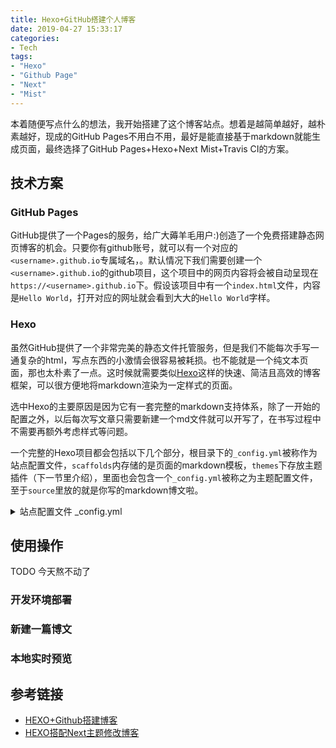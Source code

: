 ```yaml
---
title: Hexo+GitHub搭建个人博客
date: 2019-04-27 15:33:17
categories:
- Tech
tags:
- "Hexo"
- "Github Page"
- "Next"
- "Mist"
---
```

本着随便写点什么的想法，我开始搭建了这个博客站点。想着是越简单越好，越朴素越好，现成的GitHub Pages不用白不用，最好是能直接基于markdown就能生成页面，最终选择了GitHub Pages+Hexo+Next Mist+Travis CI的方案。

<!-- more -->

## 技术方案
### GitHub Pages
GitHub提供了一个Pages的服务，给广大薅羊毛用户:)创造了一个免费搭建静态网页博客的机会。只要你有github账号，就可以有一个对应的`<username>.github.io`专属域名，。默认情况下我们需要创建一个`<username>.github.io`的github项目，这个项目中的网页内容将会被自动呈现在`https://<username>.github.io`下。假设该项目中有一个`index.html`文件，内容是`Hello World`，打开对应的网址就会看到大大的`Hello World`字样。

### Hexo
虽然GitHub提供了一个非常完美的静态文件托管服务，但是我们不能每次手写一通复杂的html，写点东西的小激情会很容易被耗损。也不能就是一个纯文本页面，那也太朴素了一点。这时候就需要类似[Hexo](https://hexo.io/zh-cn/)这样的快速、简洁且高效的博客框架，可以很方便地将markdown渲染为一定样式的页面。

选中Hexo的主要原因是因为它有一套完整的markdown支持体系，除了一开始的配置之外，以后每次写文章只需要新建一个md文件就可以开写了，在书写过程中不需要再额外考虑样式等问题。

一个完整的Hexo项目都会包括以下几个部分，根目录下的`_config.yml`被称作为站点配置文件，`scaffolds`内存储的是页面的markdown模板，`themes`下存放主题插件（下一节里介绍），里面也会包含一个`_config.yml`被称之为主题配置文件，至于`source`里放的就是你写的markdown博文啦。

<details>
<summary>站点配置文件 _config.yml</summary>
<p>
```yml
# Hexo Configuration
## Docs: https://hexo.io/docs/configuration.html
## Source: https://github.com/hexojs/hexo/

# Site
title: 胡一刀的随笔
subtitle: May the force be with you
description: 分享技术
keywords: 博客
author: sonnyhcl
language: zh-CN
timezone: Asia/Shanghai 

# URL
## If your site is put in a subdirectory, set url as 'http://yoursite.com/child' and root as '/child/'
url: https://sonnyhcl.top/
root: /
permalink: :title/

# Directory
source_dir: source
public_dir: public
tag_dir: tags
archive_dir: archives
category_dir: categories
code_dir: downloads/code
i18n_dir: :lang
skip_render:

# Writing
new_post_name: :year-:month-:day-:title.md # File name of new posts
default_layout: post
titlecase: false # Transform title into titlecase
external_link: true # Open external links in new tab
filename_case: 0
render_drafts: false
post_asset_folder: true
relative_link: false
future: true
highlight:
  enable: true
  line_number: true
  auto_detect: true
  tab_replace: true
  
# Home page setting
# path: Root path for your blogs index page. (default = '')
# per_page: Posts displayed per page. (0 = disable pagination)
# order_by: Posts order. (Order by date descending by default)
index_generator:
  path: ''
  per_page: 10
  order_by: -date
  
# Category & Tag
default_category: Tech
category_map:
tag_map:

# Date / Time format
## Hexo uses Moment.js to parse and display date
## You can customize the date format as defined in
## http://momentjs.com/docs/#/displaying/format/
date_format: YYYY-MM-DD
time_format: HH:mm:ss

# Pagination
## Set per_page to 0 to disable pagination
per_page: 10
pagination_dir: page

# Extensions
## Plugins: https://hexo.io/plugins/
Plugins: hexo-generate-feed

symbols_count_time:
  symbols: true
  time: true
  total_symbols: true
  total_time: true

## Themes: https://hexo.io/themes/
theme: next
```

</p>
</details>

### Next Mist
Hexo负责的是文件转换，而静态网页的样式在主题插件中定义。Next就是这样一个主题插件，目前NexT支持如下三种Scheme，本着简洁、朴素的原则，我最后挑选了[`Next Mist`](https://theme-next.iissnan.com/getting-started.html#select-scheme)作为博客的主题。
- Muse - 默认 Scheme，这是NexT最初的版本，黑白主调，大量留白
- Mist - Muse的紧凑版本，整洁有序的单栏外观
- Pisces - 双栏Scheme，小家碧玉似的清新

![theme](theme.png)

### Travis CI
由Markdown文件自动生成静态文件并部署到GitHub Pages这个流程可以说是非常机械和重复的。虽然hexo也有一个deploy的功能，但是总归还是要手工操作一波。源文件放在source分支，生成的静态文件部署在master分支上，这里我们采用[Travis CI](https://travis-ci.org/)来帮我们自动完成部署的步骤。


我们需要在travis上设置在配置文件中用到的四个环境变量，其中`$GITHUB_TOKEN`需要在GitHub申请一个[Personal Token](https://github.com/settings/tokens)，`$CUSTOM_DOMAIN`是博客所在的域名（即`<username>.github.io`)，`$GIT_NAME`和`$GIT_EMAIL`则是你的github账户。当我们创建或者修改了博文并推送到source分支之后，travis会自动拉取并生成最新的静态内容并推送到master分支。

![travis](travis.png)
<details>
<summary>.travis.yml</summary>
<p>
```yml
language: node_js
node_js: stable

cache:
  apt: true
  yarn: true
  directories:
    - node_modules

before_install:
  - npm install -g hexo-cli

install:
  - npm install

script:
  - hexo clean
  - hexo generate

branches:
  only:
    - source

# 部署到GitHub Pages 
deploy:
  provider: pages
  skip_cleanup: true
  keep-history: false
  github_token: $GITHUB_TOKEN
  local_dir: public
  fqdn: $CUSTOM_DOMAIN
  name: $GIT_NAME
  email: $GIT_EMAIL
  verbose: true
  target-branch: master
  on:
    branch: source
```
</p>
</details>

## 使用操作
TODO 今天熬不动了
### 开发环境部署

### 新建一篇博文

### 本地实时预览

## 参考链接
- [HEXO+Github搭建博客](http://blog.codesfile.com/2017/12/16/HEXO+Github搭建博客)
- [HEXO搭配Next主题修改博客](http://blog.codesfile.com/2017/12/16/HEXO%E6%90%AD%E9%85%8DNext%E4%B8%BB%E9%A2%98%E4%BF%AE%E6%94%B9%E5%8D%9A%E5%AE%A2/)
